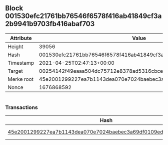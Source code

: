 ## Block 001530efc21761bb76546f6578f416ab41849cf3a2b9941b9703fb416abaf703

Attribute | Value
--- | ---
Height | 39056
Hash | 001530efc21761bb76546f6578f416ab41849cf3a2b9941b9703fb416abaf703
Timestamp | 2021-04-25T02:47:13+00:00
Target | 00254142f49eaaa504dc75712e8378ad5316cbcead634704b3734b6271167cc4
Merke root | 45e2001299227ea7b1143dea070e7024baebec3a69df0109edc5d0bfa17a0ae5
Nonce | 1676868592

```

```

### Transactions

Hash | Amount
--- | ---
[45e2001299227ea7b1143dea070e7024baebec3a69df0109edc5d0bfa17a0ae5](45e2001299227ea7b1143dea070e7024baebec3a69df0109edc5d0bfa17a0ae5.md) | 10.00000000 SKEPTI 
